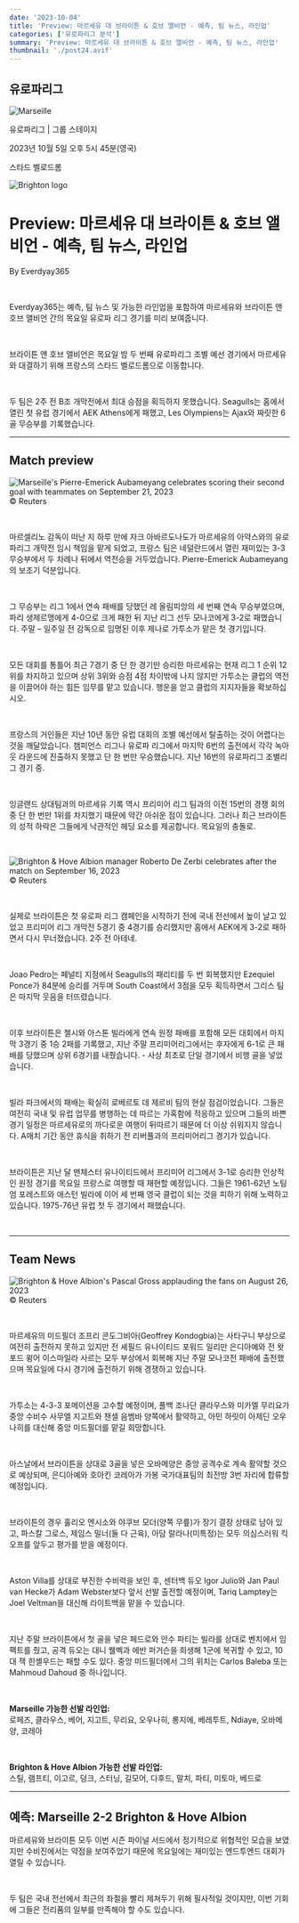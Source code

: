 ```yaml
---
date: '2023-10-04'
title: 'Preview: 마르세유 대 브라이튼 & 호브 앨비언 - 예측, 팀 뉴스, 라인업'
categories: ['유로파리그 분석']
summary: 'Preview: 마르세유 대 브라이튼 & 호브 앨비언 - 예측, 팀 뉴스, 라인업'
thumbnail: './post24.avif'
---
```


## 유로파리그

![Marseille](https://sm.imgix.net/19/06/marlog.png?w=60&h=60&auto=compress,format&fit=clip 'Marseille')

유로파리그 | 그룹 스테이지

2023년 10월 5일 오후 5시 45분(영국)

스타드 벨로드롬

![Brighton logo](https://sm.imgix.net/19/06/brilog.png?w=60&h=60&auto=compress,format&fit=clip 'Brighton logo')

# Preview: 마르세유 대 브라이튼 & 호브 앨비언 - 예측, 팀 뉴스, 라인업

By Everdyay365

<br />

Everdyay365는 예측, 팀 뉴스 및 가능한 라인업을 포함하여 마르세유와 브라이튼 앤 호브 앨비언 간의 목요일 유로파 리그 경기를 미리 보여줍니다.

<br />

브라이튼 앤 호브 앨비언은 목요일 밤 두 번째 유로파리그 조별 예선 경기에서 마르세유와 대결하기 위해 프랑스의 스타드 벨로드롬으로 이동합니다.

<br />

두 팀은 2주 전 B조 개막전에서 최대 승점을 획득하지 못했습니다. Seagulls는 홈에서 열린 첫 유럽 경기에서 AEK Athens에게 패했고, Les Olympiens는 Ajax와 짜릿한 6골 무승부를 기록했습니다.

---

## Match preview

![Marseille's Pierre-Emerick Aubameyang celebrates scoring their second goal with teammates on September 21, 2023](https://sm.imgix.net/23/38/marseille.jpg?w=640&h=480&auto=compress,format&fit=clip "Marseille's Pierre-Emerick Aubameyang celebrates scoring their second goal with teammates on September 21, 2023")<br />© Reuters

<br />

마르셀리노 감독이 떠난 지 하루 만에 자크 아바르도나도가 마르세유의 아약스와의 유로파리그 개막전 임시 책임을 맡게 되었고, 프랑스 팀은 네덜란드에서 열린 재미있는 3-3 무승부에서 두 차례나 뒤에서 역전승을 거두었습니다. Pierre-Emerick Aubameyang의 보조기 덕분입니다.

<br />

그 무승부는 리그 1에서 연속 패배를 당했던 레 올림피앙의 세 번째 연속 무승부였으며, 파리 생제르맹에게 4-0으로 크게 패한 뒤 지난 리그 선두 모나코에게 3-2로 패했습니다. 주말 – 일주일 전 감독으로 임명된 이후 제나로 가투소가 맡은 첫 경기입니다.

<br />

모든 대회를 통틀어 최근 7경기 중 단 한 경기만 승리한 마르세유는 현재 리그 1 순위 12위를 차지하고 있으며 상위 3위와 승점 4점 차이밖에 나지 않지만 가투소는 클럽의 역전을 이끌어야 하는 힘든 임무를 맡고 있습니다. 행운을 얻고 클럽의 지지자들을 확보하십시오.

<br />

프랑스의 거인들은 지난 10년 동안 유럽 대회의 조별 예선에서 탈출하는 것이 어렵다는 것을 깨달았습니다. 챔피언스 리그나 유로파 리그에서 마지막 6번의 출전에서 각각 녹아웃 라운드에 진출하지 못했고 단 한 번만 우승했습니다. 지난 16번의 유로파리그 조별리그 경기 중.

<br />

잉글랜드 상대팀과의 마르세유 기록 역시 프리미어 리그 팀과의 이전 15번의 경쟁 회의 중 단 한 번만 1위를 차지했기 때문에 약간 아쉬운 점이 있습니다. 그러나 최근 브라이튼의 성적 하락은 그들에게 낙관적인 헤딩 요소를 제공합니다. 목요일의 충돌로.

<br />

![Brighton & Hove Albion manager Roberto De Zerbi celebrates after the match on September 16, 2023](https://sm.imgix.net/23/37/roberto-de-zerbi.jpg?w=640&h=480&auto=compress,format&fit=clip 'Brighton & Hove Albion manager Roberto De Zerbi celebrates after the match on September 16, 2023')<br />© Reuters

<br />

실제로 브라이튼은 첫 유로파 리그 캠페인을 시작하기 전에 국내 전선에서 높이 날고 있었고 프리미어 리그 개막전 5경기 중 4경기를 승리했지만 홈에서 AEK에게 3-2로 패하면서 다시 무너졌습니다. 2주 전 아테네.

<br />

Joao Pedro는 페널티 지점에서 Seagulls의 패리티를 두 번 회복했지만 Ezequiel Ponce가 84분에 승리를 거두며 South Coast에서 3점을 모두 획득하면서 그리스 팀은 마지막 웃음을 터뜨렸습니다.

<br />

이후 브라이튼은 첼시와 아스톤 빌라에게 연속 원정 패배를 포함해 모든 대회에서 마지막 3경기 중 1승 2패를 기록했고, 지난 주말 프리미어리그에서는 후자에게 6-1로 큰 패배를 당했으며 상위 6경기를 내줬습니다. - 사상 최초로 단일 경기에서 비행 골을 넣었습니다.

<br />

빌라 파크에서의 패배는 확실히 로베르토 데 제르비 팀의 현실 점검이었습니다. 그들은 여전히 국내 및 유럽 업무를 병행하는 데 따르는 가혹함에 적응하고 있으며 그들의 바쁜 경기 일정은 마르세유로의 까다로운 여행이 뒤따르기 때문에 더 이상 쉬워지지 않습니다. A매치 기간 동안 휴식을 취하기 전 리버풀과의 프리미어리그 경기가 있습니다.

<br />

브라이튼은 지난 달 맨체스터 유나이티드에서 프리미어 리그에서 3-1로 승리한 인상적인 원정 경기를 목요일 프랑스로 여행할 때 재현할 예정입니다. 그들은 1961-62년 노팅엄 포레스트와 애스턴 빌라에 이어 세 번째 영국 클럽이 되는 것을 피하기 위해 노력하고 있습니다. 1975-76년 유럽 첫 두 경기에서 패했습니다.

<br />

---

## Team News

![Brighton & Hove Albion's Pascal Gross applauding the fans on August 26, 2023](https://sm.imgix.net/23/35/pascal-gross.jpg?w=640&h=480&auto=compress,format&fit=clip "Brighton & Hove Albion's Pascal Gross applauding the fans on August 26, 2023")<br />© Reuters

<br />

마르세유의 미드필더 조프리 콘도그비아(Geoffrey Kondogbia)는 사타구니 부상으로 여전히 출전하지 못하고 있지만 전 셰필드 유나이티드 포워드 일리만 은디아예와 전 왓포드 윙어 이스마일라 사르는 모두 부상에서 회복해 지난 주말 모나코전 패배에 출전했으며 목요일에 다시 경기에 출전하기 위해 경쟁하고 있습니다.

<br />

가투소는 4-3-3 포메이션을 고수할 예정이며, 풀백 조나단 클라우스와 미카엘 무리요가 중앙 수비수 사무엘 지고트와 챈셀 음벰바 양쪽에서 활약하고, 아민 하릿이 아제딘 오우나히를 대신해 중앙 미드필더를 맡길 희망합니다.

<br />

아스날에서 브라이튼을 상대로 3골을 넣은 오바메양은 중앙 공격수로 계속 활약할 것으로 예상되며, 은디아예와 호아킨 코레아가 가봉 국가대표팀의 최전방 3번 자리에 합류할 예정입니다.

<br />

브라이튼의 경우 훌리오 엔시소와 야쿠브 모더(양쪽 무릎)가 장기 결장 상태로 남아 있고, 파스칼 그로스, 제임스 밀너(둘 다 근육), 아담 랄라나(미특정)는 모두 의심스러워 킥오프를 앞두고 평가를 받을 예정이다.

<br />

Aston Villa를 상대로 부진한 수비력을 보인 후, 센터백 듀오 Igor Julio와 Jan Paul van Hecke가 Adam Webster보다 앞서 선발 출전할 예정이며, Tariq Lamptey는 Joel Veltman을 대신해 라이트백을 맡을 수 있습니다.

<br />

지난 주말 브라이튼에서 첫 골을 넣은 페드로와 안수 파티는 빌라를 상대로 벤치에서 임팩트를 줬고, 공격 듀오는 대니 웰벡과 에반 퍼거슨을 희생해 1군에 복귀할 수 있고, 10대 잭 힌셸우드는 패할 수도 있다. 중앙 미드필더에서 그의 위치는 Carlos Baleba 또는 Mahmoud Dahoud 중 하나입니다.

<br />

**Marseille 가능한 선발 라인업:**  
로페즈, 클라우스, 베어, 지고트, 무리요, 오우나히, 롱지에, 베레투트, Ndiaye, 오바메양, 코레아

<br />

**Brighton & Hove Albion 가능한 선발 라인업:**  
스틸, 램프티, 이고르, 덩크, 스터닝, 길모어, 다후드, 말치, 파티, 미토마, 베드로

---

## 예측: Marseille 2-2 Brighton & Hove Albion

마르세유와 브라이튼 모두 이번 시즌 파이널 서드에서 정기적으로 위협적인 모습을 보였지만 수비진에서는 약점을 보여주었기 때문에 목요일에는 재미있는 엔드투엔드 대회가 열릴 수 있습니다.

<br />

두 팀은 국내 전선에서 최근의 좌절을 빨리 제쳐두기 위해 필사적일 것이지만, 이번 기회에 그들은 전리품의 일부를 만족해야 할 수도 있습니다.

<br />
